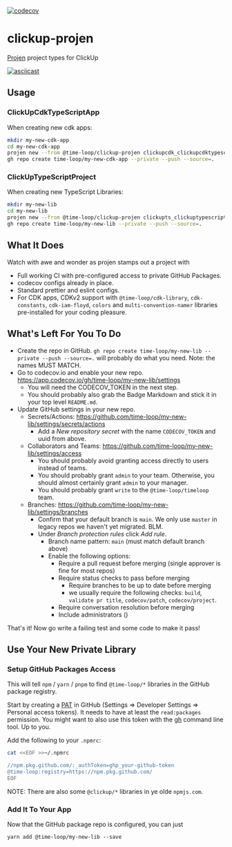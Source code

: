 [![codecov](https://codecov.io/gh/time-loop/clickup-projen/branch/master/graph/badge.svg?token=J9q6IcW8pk)](https://codecov.io/gh/time-loop/clickup-projen)

# clickup-projen

[Projen](https://github.com/projen/projen) project types for ClickUp

[![asciicast](https://asciinema.org/a/471488.svg)](https://asciinema.org/a/471488)

## Usage

### ClickUpCdkTypeScriptApp

When creating new cdk apps:

```bash
mkdir my-new-cdk-app
cd my-new-cdk-app
projen new --from @time-loop/clickup-projen clickupcdk_clickupcdktypescriptapp
gh repo create time-loop/my-new-cdk-app --private --push --source=.
```

### ClickUpTypeScriptProject

When creating new TypeScript Libraries:

```bash
mkdir my-new-lib
cd my-new-lib
projen new --from @time-loop/clickup-projen clickupts_clickuptypescriptproject
gh repo create time-loop/my-new-lib --private --push --source=.
```

## What It Does

Watch with awe and wonder as projen stamps out a project with

- Full working CI with pre-configured access to private GitHub Packages.
- codecov configs already in place.
- Standard prettier and eslint configs.
- For CDK apps, CDKv2 support with `@time-loop/cdk-library`, `cdk-constants`, `cdk-iam-floyd`, `colors` and `multi-convention-namer` libraries pre-installed for your coding pleasure.

## What's Left For You To Do

- Create the repo in GitHub. `gh repo create time-loop/my-new-lib --private --push --source=.` will probably do what you need. Note: the names MUST MATCH.
- Go to codecov.io and enable your new repo. https://app.codecov.io/gh/time-loop/my-new-lib/settings
  - You will need the CODECOV_TOKEN in the next step.
  - You should probably also grab the Badge Markdown and stick it in your top level `README.md`.
- Update GitHub settings in your new repo.
  - Secrets/Actions: https://github.com/time-loop/my-new-lib/settings/secrets/actions
    - Add a _New repository secret_ with the name `CODECOV_TOKEN` and uuid from above.
  - Collaborators and Teams: https://github.com/time-loop/my-new-lib/settings/access
    - You should probably avoid granting access directly to users instead of teams.
    - You should probably grant `admin` to your team.
      Otherwise, you should almost certainly grant `admin` to your manager.
    - You should probably grant `write` to the `@time-loop/timeloop` team.
  - Branches: https://github.com/time-loop/my-new-lib/settings/branches
    - Confirm that your default branch is `main`. We only use `master` in legacy repos we haven't yet migrated. BLM.
    - Under _Branch protection rules_ click _Add rule_.
      - Branch name pattern: `main` (must match default branch above)
      - Enable the following options:
        - Require a pull request before merging (single approver is fine for most repos)
        - Require status checks to pass before merging
          - Require branches to be up to date before merging
          - we usually require the following checks: `build`, `validate pr title`, `codecov/patch`, `codecov/project`.
        - Require conversation resolution before merging
        - Include administrators ()

That's it! Now go write a failing test and some code to make it pass!

## Use Your New Private Library

### Setup GitHub Packages Access

This will tell `npm` / `yarn` / `pnpm` to find `@time-loop/*` libraries
in the GitHub package registry.

Start by creating a [PAT](https://github.com/settings/tokens) in GitHub
(Settings => Developer Settings => Personal access tokens).
It needs to have at least the `read:packages` permission.
You might want to also use this token with the
[gh](https://github.com/cli/cli) command line tool. Up to you.

Add the following to your `.npmrc`:

```bash
cat <<EOF >>~/.npmrc

//npm.pkg.github.com/:_authToken=ghp_your-github-token
@time-loop:registry=https://npm.pkg.github.com/
EOF
```

NOTE: There are also some `@clickup/*` libraries in ye olde `npmjs.com`.

### Add It To Your App

Now that the GitHub package repo is configured, you can just

```
yarn add @time-loop/my-new-lib --save
```
